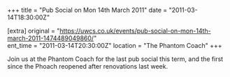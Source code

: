 +++
title = "Pub Social on Mon 14th March 2011"
date = "2011-03-14T18:30:00Z"

[extra]
original = "https://uwcs.co.uk/events/pub-social-on-mon-14th-march-2011-1474489049860/"    
ent_time = "2011-03-14T20:30:00Z"
location = "The Phantom Coach"
+++

Join us at the Phantom Coach for the last pub social this term, and the first since the Phoach reopened after renovations last week.

